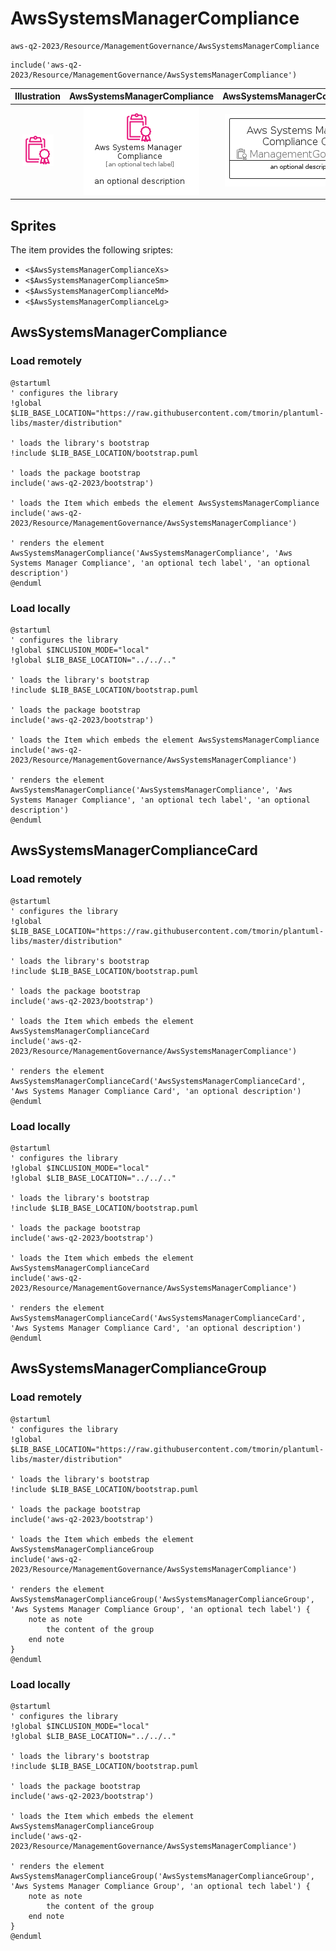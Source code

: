 # AwsSystemsManagerCompliance


```text
aws-q2-2023/Resource/ManagementGovernance/AwsSystemsManagerCompliance
```

```text
include('aws-q2-2023/Resource/ManagementGovernance/AwsSystemsManagerCompliance')
```



| Illustration | AwsSystemsManagerCompliance | AwsSystemsManagerComplianceCard | AwsSystemsManagerComplianceGroup |
| :---: | :---: | :---: | :---: |
| ![illustration for Illustration](../../../aws-q2-2023/Resource/ManagementGovernance/AwsSystemsManagerCompliance.png) | ![illustration for AwsSystemsManagerCompliance](../../../aws-q2-2023/Resource/ManagementGovernance/AwsSystemsManagerCompliance.Local.png) | ![illustration for AwsSystemsManagerComplianceCard](../../../aws-q2-2023/Resource/ManagementGovernance/AwsSystemsManagerComplianceCard.Local.png) | ![illustration for AwsSystemsManagerComplianceGroup](../../../aws-q2-2023/Resource/ManagementGovernance/AwsSystemsManagerComplianceGroup.Local.png) |



## Sprites
The item provides the following sriptes:

- `<$AwsSystemsManagerComplianceXs>`
- `<$AwsSystemsManagerComplianceSm>`
- `<$AwsSystemsManagerComplianceMd>`
- `<$AwsSystemsManagerComplianceLg>`





## AwsSystemsManagerCompliance

### Load remotely
```plantuml
@startuml
' configures the library
!global $LIB_BASE_LOCATION="https://raw.githubusercontent.com/tmorin/plantuml-libs/master/distribution"

' loads the library's bootstrap
!include $LIB_BASE_LOCATION/bootstrap.puml

' loads the package bootstrap
include('aws-q2-2023/bootstrap')

' loads the Item which embeds the element AwsSystemsManagerCompliance
include('aws-q2-2023/Resource/ManagementGovernance/AwsSystemsManagerCompliance')

' renders the element
AwsSystemsManagerCompliance('AwsSystemsManagerCompliance', 'Aws Systems Manager Compliance', 'an optional tech label', 'an optional description')
@enduml
```

### Load locally
```plantuml
@startuml
' configures the library
!global $INCLUSION_MODE="local"
!global $LIB_BASE_LOCATION="../../.."

' loads the library's bootstrap
!include $LIB_BASE_LOCATION/bootstrap.puml

' loads the package bootstrap
include('aws-q2-2023/bootstrap')

' loads the Item which embeds the element AwsSystemsManagerCompliance
include('aws-q2-2023/Resource/ManagementGovernance/AwsSystemsManagerCompliance')

' renders the element
AwsSystemsManagerCompliance('AwsSystemsManagerCompliance', 'Aws Systems Manager Compliance', 'an optional tech label', 'an optional description')
@enduml
```

## AwsSystemsManagerComplianceCard

### Load remotely
```plantuml
@startuml
' configures the library
!global $LIB_BASE_LOCATION="https://raw.githubusercontent.com/tmorin/plantuml-libs/master/distribution"

' loads the library's bootstrap
!include $LIB_BASE_LOCATION/bootstrap.puml

' loads the package bootstrap
include('aws-q2-2023/bootstrap')

' loads the Item which embeds the element AwsSystemsManagerComplianceCard
include('aws-q2-2023/Resource/ManagementGovernance/AwsSystemsManagerCompliance')

' renders the element
AwsSystemsManagerComplianceCard('AwsSystemsManagerComplianceCard', 'Aws Systems Manager Compliance Card', 'an optional description')
@enduml
```

### Load locally
```plantuml
@startuml
' configures the library
!global $INCLUSION_MODE="local"
!global $LIB_BASE_LOCATION="../../.."

' loads the library's bootstrap
!include $LIB_BASE_LOCATION/bootstrap.puml

' loads the package bootstrap
include('aws-q2-2023/bootstrap')

' loads the Item which embeds the element AwsSystemsManagerComplianceCard
include('aws-q2-2023/Resource/ManagementGovernance/AwsSystemsManagerCompliance')

' renders the element
AwsSystemsManagerComplianceCard('AwsSystemsManagerComplianceCard', 'Aws Systems Manager Compliance Card', 'an optional description')
@enduml
```

## AwsSystemsManagerComplianceGroup

### Load remotely
```plantuml
@startuml
' configures the library
!global $LIB_BASE_LOCATION="https://raw.githubusercontent.com/tmorin/plantuml-libs/master/distribution"

' loads the library's bootstrap
!include $LIB_BASE_LOCATION/bootstrap.puml

' loads the package bootstrap
include('aws-q2-2023/bootstrap')

' loads the Item which embeds the element AwsSystemsManagerComplianceGroup
include('aws-q2-2023/Resource/ManagementGovernance/AwsSystemsManagerCompliance')

' renders the element
AwsSystemsManagerComplianceGroup('AwsSystemsManagerComplianceGroup', 'Aws Systems Manager Compliance Group', 'an optional tech label') {
    note as note
        the content of the group
    end note
}
@enduml
```

### Load locally
```plantuml
@startuml
' configures the library
!global $INCLUSION_MODE="local"
!global $LIB_BASE_LOCATION="../../.."

' loads the library's bootstrap
!include $LIB_BASE_LOCATION/bootstrap.puml

' loads the package bootstrap
include('aws-q2-2023/bootstrap')

' loads the Item which embeds the element AwsSystemsManagerComplianceGroup
include('aws-q2-2023/Resource/ManagementGovernance/AwsSystemsManagerCompliance')

' renders the element
AwsSystemsManagerComplianceGroup('AwsSystemsManagerComplianceGroup', 'Aws Systems Manager Compliance Group', 'an optional tech label') {
    note as note
        the content of the group
    end note
}
@enduml
```

